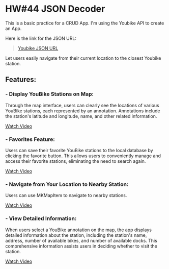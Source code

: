 # HW#44 JSON Decoder

This is a basic practice for a CRUD App. I'm using the Youbike API to create an App.


Here is the link for the JSON URL:
> [Youbike JSON URL](https://tcgbusfs.blob.core.windows.net/dotapp/youbike/v2/youbike_immediate.json)

Let users easily navigate from their current location to the closest Youbike station.

## Features:

### - Display YouBike Stations on Map:
Through the map interface, users can clearly see the locations of various YouBike stations, each represented by an annotation. Annotations include the station's latitude and longitude, name, and other related information.

[Watch Video](https://www.youtube.com/shorts/KihgTuhh8WI)

### - Favorites Feature:
Users can save their favorite YouBike stations to the local database by clicking the favorite button. This allows users to conveniently manage and access their favorite stations, eliminating the need to search again.

[Watch Video](https://www.youtube.com/shorts/KihgTuhh8WI)

### - Navigate from Your Location to Nearby Station:
Users can use MKMapItem to navigate to nearby stations.

[Watch Video](https://www.youtube.com/shorts/mkjUWid6G_0)

### - View Detailed Information:
When users select a YouBike annotation on the map, the app displays detailed information about the station, including the station's name, address, number of available bikes, and number of available docks. This comprehensive information assists users in deciding whether to visit the station.

[Watch Video](https://www.youtube.com/shorts/KihgTuhh8WI)
